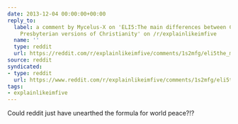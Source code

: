 ```yaml
---
date: 2013-12-04 00:00:00+00:00
reply_to:
  label: a comment by Mycelus-X on 'ELI5:The main differences between Catholic, Protestant,and
    Presbyterian versions of Christianity' on /r/explainlikeimfive
  name: ''
  type: reddit
  url: https://reddit.com/r/explainlikeimfive/comments/1s2mfg/eli5the_main_differences_between_catholic/cdtb0r8/
source: reddit
syndicated:
- type: reddit
  url: https://www.reddit.com/r/explainlikeimfive/comments/1s2mfg/eli5the_main_differences_between_catholic/cdtb5vp/
tags:
- explainlikeimfive
---
```


Could reddit just have unearthed the formula for world peace?!?
